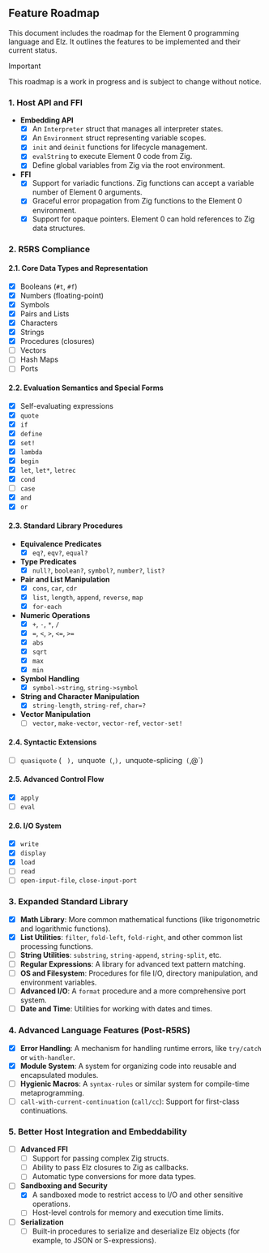 ## Feature Roadmap

This document includes the roadmap for the Element 0 programming language and Elz.
It outlines the features to be implemented and their current status.

> [!IMPORTANT]
> This roadmap is a work in progress and is subject to change without notice.

### 1. Host API and FFI

* **Embedding API**
    * [x] An `Interpreter` struct that manages all interpreter states.
    * [x] An `Environment` struct representing variable scopes.
    * [x] `init` and `deinit` functions for lifecycle management.
    * [x] `evalString` to execute Element 0 code from Zig.
    * [x] Define global variables from Zig via the root environment.
* **FFI**
    * [x] Support for variadic functions. Zig functions can accept a variable number of Element 0 arguments.
    * [x] Graceful error propagation from Zig functions to the Element 0 environment.
    * [x] Support for opaque pointers. Element 0 can hold references to Zig data structures.

### 2. R5RS Compliance

#### 2.1. Core Data Types and Representation

* [x] Booleans (`#t`, `#f`)
* [x] Numbers (floating-point)
* [x] Symbols
* [x] Pairs and Lists
* [x] Characters
* [x] Strings
* [x] Procedures (closures)
* [ ] Vectors
* [ ] Hash Maps
* [ ] Ports

#### 2.2. Evaluation Semantics and Special Forms

* [x] Self-evaluating expressions
* [x] `quote`
* [x] `if`
* [x] `define`
* [x] `set!`
* [x] `lambda`
* [x] `begin`
* [x] `let`, `let*`, `letrec`
* [x] `cond`
* [ ] `case`
* [x] `and`
* [x] `or`

#### 2.3. Standard Library Procedures

* **Equivalence Predicates**
    * [x] `eq?`, `eqv?`, `equal?`
* **Type Predicates**
    * [x] `null?`, `boolean?`, `symbol?`, `number?`, `list?`
* **Pair and List Manipulation**
    * [x] `cons`, `car`, `cdr`
    * [x] `list`, `length`, `append`, `reverse`, `map`
    * [x] `for-each`
* **Numeric Operations**
    * [x] `+`, `-`, `*`, `/`
    * [x] `=`, `<`, `>`, `<=`, `>=`
    * [x] `abs`
    * [x] `sqrt`
    * [x] `max`
    * [x] `min`
* **Symbol Handling**
    * [x] `symbol->string`, `string->symbol`
* **String and Character Manipulation**
    * [x] `string-length`, `string-ref`, `char=?`
* **Vector Manipulation**
    * [ ] `vector`, `make-vector`, `vector-ref`, `vector-set!`

#### 2.4. Syntactic Extensions

* [ ] `quasiquote` (` ` `), `unquote` (`,`), `unquote-splicing` (`,@`)

#### 2.5. Advanced Control Flow

* [x] `apply`
* [ ] `eval`

#### 2.6. I/O System

* [x] `write`
* [x] `display`
* [x] `load`
* [ ] `read`
* [ ] `open-input-file`, `close-input-port`

### 3. Expanded Standard Library

* [x] **Math Library**: More common mathematical functions (like trigonometric and logarithmic functions).
* [x] **List Utilities**: `filter`, `fold-left`, `fold-right`, and other common list processing functions.
* [ ] **String Utilities**: `substring`, `string-append`, `string-split`, etc.
* [ ] **Regular Expressions**: A library for advanced text pattern matching.
* [ ] **OS and Filesystem**: Procedures for file I/O, directory manipulation, and environment variables.
* [ ] **Advanced I/O**: A `format` procedure and a more comprehensive port system.
* [ ] **Date and Time**: Utilities for working with dates and times.

### 4. Advanced Language Features (Post-R5RS)

* [x] **Error Handling**: A mechanism for handling runtime errors, like `try/catch` or `with-handler`.
* [x] **Module System**: A system for organizing code into reusable and encapsulated modules.
* [ ] **Hygienic Macros**: A `syntax-rules` or similar system for compile-time metaprogramming.
* [ ] `call-with-current-continuation` (`call/cc`): Support for first-class continuations.

### 5. Better Host Integration and Embeddability

* [ ] **Advanced FFI**
    * [ ] Support for passing complex Zig structs.
    * [ ] Ability to pass Elz closures to Zig as callbacks.
    * [ ] Automatic type conversions for more data types.
* [ ] **Sandboxing and Security**
    * [x] A sandboxed mode to restrict access to I/O and other sensitive operations.
    * [ ] Host-level controls for memory and execution time limits.
* [ ] **Serialization**
    * [ ] Built-in procedures to serialize and deserialize Elz objects (for example, to JSON or S-expressions).
